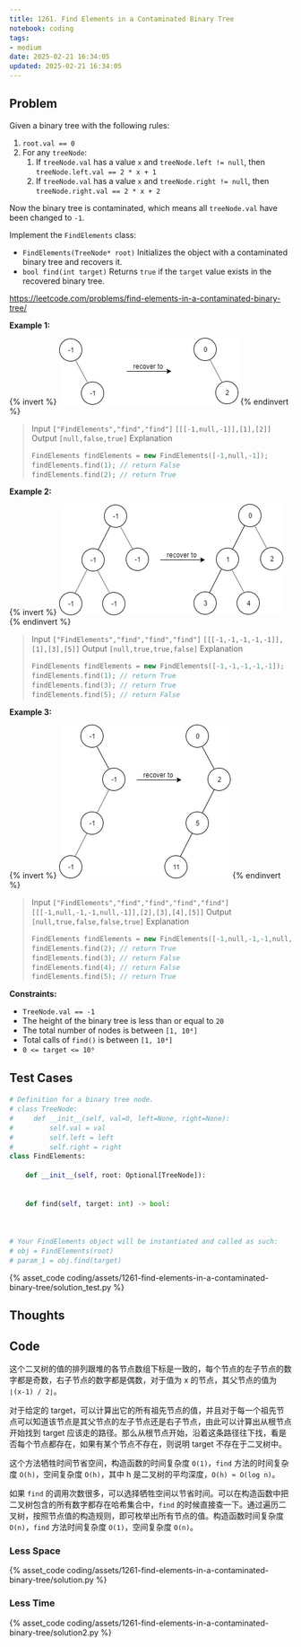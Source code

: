 ```yaml
---
title: 1261. Find Elements in a Contaminated Binary Tree
notebook: coding
tags:
- medium
date: 2025-02-21 16:34:05
updated: 2025-02-21 16:34:05
---
```

## Problem

Given a binary tree with the following rules:

1. `root.val == 0`
2. For any `treeNode`:
   1. If `treeNode.val` has a value `x` and `treeNode.left != null`, then `treeNode.left.val == 2 * x + 1`
   2. If `treeNode.val` has a value `x` and `treeNode.right != null`, then `treeNode.right.val == 2 * x + 2`

Now the binary tree is contaminated, which means all `treeNode.val` have been changed to `-1`.

Implement the `FindElements` class:

- `FindElements(TreeNode* root)` Initializes the object with a contaminated binary tree and recovers it.
- `bool find(int target)` Returns `true` if the `target` value exists in the recovered binary tree.

<https://leetcode.com/problems/find-elements-in-a-contaminated-binary-tree/>

**Example 1:**

{% invert %}
![case1](assets/1261-find-elements-in-a-contaminated-binary-tree/case1.png)
{% endinvert %}

> Input
> `["FindElements","find","find"]`
> `[[[-1,null,-1]],[1],[2]]`
> Output
> `[null,false,true]`
> Explanation
>
> ``` cpp
> FindElements findElements = new FindElements([-1,null,-1]);
> findElements.find(1); // return False
> findElements.find(2); // return True
> ```

**Example 2:**

{% invert %}
![case2](assets/1261-find-elements-in-a-contaminated-binary-tree/case2.png)
{% endinvert %}

> Input
> `["FindElements","find","find","find"]`
> `[[[-1,-1,-1,-1,-1]],[1],[3],[5]]`
> Output
> `[null,true,true,false]`
> Explanation
>
> ``` cpp
> FindElements findElements = new FindElements([-1,-1,-1,-1,-1]);
> findElements.find(1); // return True
> findElements.find(3); // return True
> findElements.find(5); // return False
> ```

**Example 3:**

{% invert %}
![case3](assets/1261-find-elements-in-a-contaminated-binary-tree/case3.png)
{% endinvert %}

> Input
> `["FindElements","find","find","find","find"]`
> `[[[-1,null,-1,-1,null,-1]],[2],[3],[4],[5]]`
> Output
> `[null,true,false,false,true]`
> Explanation
>
> ``` cpp
> FindElements findElements = new FindElements([-1,null,-1,-1,null,-1]);
> findElements.find(2); // return True
> findElements.find(3); // return False
> findElements.find(4); // return False
> findElements.find(5); // return True
> ```

**Constraints:**

- `TreeNode.val == -1`
- The height of the binary tree is less than or equal to `20`
- The total number of nodes is between `[1, 10⁴]`
- Total calls of `find()` is between `[1, 10⁴]`
- `0 <= target <= 10⁶`

## Test Cases

``` python
# Definition for a binary tree node.
# class TreeNode:
#     def __init__(self, val=0, left=None, right=None):
#         self.val = val
#         self.left = left
#         self.right = right
class FindElements:

    def __init__(self, root: Optional[TreeNode]):


    def find(self, target: int) -> bool:



# Your FindElements object will be instantiated and called as such:
# obj = FindElements(root)
# param_1 = obj.find(target)
```

{% asset_code coding/assets/1261-find-elements-in-a-contaminated-binary-tree/solution_test.py %}

## Thoughts

## Code

这个二叉树的值的排列跟堆的各节点数组下标是一致的，每个节点的左子节点的数字都是奇数，右子节点的数字都是偶数，对于值为 x 的节点，其父节点的值为 `⌊(x-1) / 2⌋`。

对于给定的 target，可以计算出它的所有祖先节点的值，并且对于每一个祖先节点可以知道该节点是其父节点的左子节点还是右子节点，由此可以计算出从根节点开始找到 target 应该走的路径。那么从根节点开始，沿着这条路径往下找，看是否每个节点都存在，如果有某个节点不存在，则说明 target 不存在于二叉树中。

这个方法牺牲时间节省空间，构造函数的时间复杂度 `O(1)`，`find` 方法的时间复杂度 `O(h)`，空间复杂度 `O(h)`，其中 h 是二叉树的平均深度，`O(h) ≈ O(log n)`。

如果 `find` 的调用次数很多，可以选择牺牲空间以节省时间。可以在构造函数中把二叉树包含的所有数字都存在哈希集合中，`find` 的时候直接查一下。通过遍历二叉树，按照节点值的构造规则，即可枚举出所有节点的值。构造函数时间复杂度 `O(n)`，`find` 方法时间复杂度 `O(1)`，空间复杂度 `O(n)`。

### Less Space

{% asset_code coding/assets/1261-find-elements-in-a-contaminated-binary-tree/solution.py %}

### Less Time

{% asset_code coding/assets/1261-find-elements-in-a-contaminated-binary-tree/solution2.py %}
